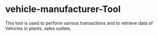 # vehicle-manufacturer-Tool

This tool is used to perform various transactions and to retrieve data of Vehicles in plants, sales outlets.
